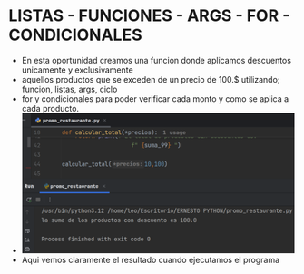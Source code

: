 # LISTAS - FUNCIONES - ARGS - FOR - CONDICIONALES
- En esta oportunidad creamos una funcion donde aplicamos descuentos unicamente y exclusivamente
- aquellos productos que se exceden de un precio de 100.$ utilizando; funcion, listas, args, ciclo
- for y condicionales para poder verificar cada monto y como se aplica a cada producto.
- !["Aqui tenemos el ejemplo del resultado cuando se ejecuta el programa:"](resultado_programa.png)
- Aqui vemos claramente el resultado cuando ejecutamos el programa
